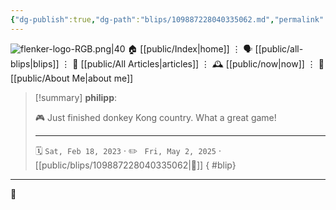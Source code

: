 ```yaml
---
{"dg-publish":true,"dg-path":"blips/109887228040335062.md","permalink":"/blips/109887228040335062/","title":"philipp on mastodon @ 2023-02-18","created":"2023-02-18T18:47:13","updated":"2025-05-02T08:50:43"}
---
```



<div class="transclusion internal-embed is-loaded"><div class="markdown-embed">




![flenker-logo-RGB.png|40](/img/user/attachments/flenker-logo-RGB.png)
🏠 [[public/Index\|home]]  ⋮ 🗣️ [[public/all-blips\|blips]] ⋮  📝 [[public/All Articles\|articles]]  ⋮ 🕰️ [[public/now\|now]] ⋮ 🪪 [[public/About Me\|about me]]


</div></div>


> [!summary] **philipp**:
>
> 🎮 Just finished donkey Kong country. What a great game!
> - - -
>
> 🗓️ <code>Sat, Feb 18, 2023</code>  · ✏️ <code> Fri, May 2, 2025</code>  · [[public/blips/109887228040335062\|🔗]]
{ #blip}


- - -

 👾
